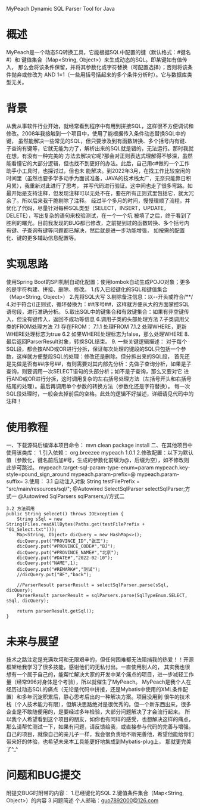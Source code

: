 MyPeach Dynamic SQL Parser Tool for Java
# 概述
MyPeach是一个动态SQ转换工具，它能根据SQL中配置的键（默认格式：#键名#）和 键值集合（Map<String, Object>）来生成动态的SQL。即某键如有值传入，
那么会将该条件保留，并将其参数化或字符替换（可配置选择）；否则将该条件抛弃或修改为 AND 1=1（一些用括号括起来的多个条件分析时）。它与数据库类型无关。
# 背景
从我从事软件行业开始，就经常看到程序中有用到拼接SQL，这样很不方便调试和修改。2008年我接触到一个项目中，使用了能根据传入条件动态替换SQL中的键，
虽然能解决一些常见的SQL，但只要涉及到有函数转换、多个括号内有键、子查询有键等，它就无能为力了，解析出来的SQL就是错的，无法运行。那时我就在想，有没有一种完美的
方法去解决它呢?那会对正则表达式理解得不够深，虽然能看懂它的大部分逻辑，但也找不到更好的办法。此后，自己用c#做的一个工作助手小工具时，也探讨过，但也未
能解决。到2022年3月，在找工作比较空闲的时间里（虽然也要多学多动手为面试准备，JAVA的技术栈太广，无奈只能靠日积月累），我重新对此进行了思考，
并写代码进行验证。这中间也走了很多弯路。如最开始是支持注释，但发现注释可以无处不在，要在所有正则式里包括它，就太冗余了。所以后来我干脆剔除了注释。
经过半个多月的时间，慢慢理顺了流程，并优化了代码，尽量针对每种SQL类型（SELECT，INSERT，UPDATE，DELETE），写出复杂的语句来校验测试，在一个一个坑
被填了之后，终于看到了胜利的曙光。目前我发现的BUG都已修改，之前提到过的函数转换、多个括号内有键、子查询有键等问题都已解决，然后就是进一步功能增强，
如按需的配置化、键的更多辅助信息配置等。

# 实现思路
使用Spring Boot的SPI机制自动化配置；使用lombok自动生成POJO对象；更多的是字符构建、拼接、删除、修改。
1.传入已经键化的SQL和键值集合（Map<String, Object>）
2.先将SQL大写
3.剔除备注信息：以--开头或符合/**/
4.对于符合()正则式，循环替换为：##序号##，这样就方便从大的方面掌控SQL语句段，进行准确分析。
5.取出SQL中的键集合和有效键集合：如果有非空键传入，但没有键传入，返回不成功等信息
6.调用子类的头部处理方法
7.子类调用父类的FROM处理方法
  7.1 存在FROM：
    7.1.1 处理FROM
    7.1.2 处理WHERE，更新WHERE处理标志为true
  6.2 如果WHERE处理标志为false，那么处理WHERE
8. 最后返回ParserResult对象，转换SQL结束。
9. 一些关键逻辑描述：
   对于每个SQL段，都会按AND或OR进行分拆，保证每次处理的键段的SQL只包括一个参数，这样就方便整段SQL的处理：修改还是删除。但分拆出来的SQL段，
   首先还是先做是否有##序号##，有则需要对其内部先分析：先做子查询分析，如果是子查询，则要调用一次SELECT语句的头部分析；如不是子查询，那么又要对它
   进行AND或OR进行分拆，这时调用复杂的左右括号处理方法（左括号开头和右括号结尾的处理）。最后再调用单个参数的转换方法（参数化还是字符替换）。
   每一次SQL段处理时，一般会去掉前后的空格。此处的逻辑不好描述，详细请见代码中的注释！

# 使用教程
一、下载源码后编译本项目命令：
    mvn clean package install
二、在其他项目中使用该类库：
1.引入依赖：
<dependency>
    <groupId>org.breezee</groupId>
    <artifactId>mypeach</artifactId>
    <version>1.0.1</version>
</dependency>
2.修改配置：以下为默认值（参数化，键名前后加#号，生成的参数化前缀为@，后缀为空），如不修改则此步可跳过。
mypeach.target-sql-param-type-enum=param
mypeach.key-style=pound_sign_around
mypeach.param-prefix=@
mypeach.param-suffix=
3.使用：
    3.1 自动注入对象
    String testFilePrefix = "src/main/resources/sql/";
    @Autowired
    SelectSqlParser selectSqlParser;方式一
    @Autowired
    SqlParsers sqlParsers;//方式二

    3.2 方法调用
    public String selecet() throws IOException {
        String sSql = new String(Files.readAllBytes(Paths.get(testFilePrefix + "01_Select.txt")));
        Map<String, Object> dicQuery = new HashMap<>();
        dicQuery.put("PROVINCE_ID","张三");
        dicQuery.put("#PROVINCE_CODE#","BJ");
        dicQuery.put("#PROVINCE_NAME#","北京");
        dicQuery.put("#DATE#","2022-02-10");
        dicQuery.put("NAME",1);
        dicQuery.put("#REMARK#","测试");
        //dicQuery.put("BF","back");

        //ParserResult parserResult = selectSqlParser.parse(sSql, dicQuery);
        ParserResult parserResult = sqlParsers.parse(SqlTypeEnum.SELECT, sSql, dicQuery);

        return parserResult.getSql();
    }

# 未来与展望
技术之路注定是充满坎坷和无限艰辛的，但任何困难都无法阻挡我的热爱！！开源框架给我学习了很多技能，感谢他们的无私付出。一直使用别人的，
其实我也很想有一个属于自己的，能帮忙解决大家的开发中某个痛点的项目，进一步减轻工作量（经常996对身体是个考验），所以就催生了MyPeach。 
MyPeach是我个人在经历过动态SQL的痛点（无论是代码中拼接，还是Mybatis中使用的XML条件配置）和多年沉淀积累后，静心思考后出的一种解决方案。项目没用到
很牛的技术栈（个人技术能力有限），但解决思路绝对是很优秀的。但一个新东西出来，很多企业是不敢随便用的，是要经过多年检验，大部分问题解决了才会流行起来。
所以我个人希望看到这个项目的朋友，如你也有同样的感受，也想解决这样的痛点，那么请帮忙测试一下，如果有问题，请反馈给我，或直接参与代码的完善与增强。
自己的项目，就像自己的亲儿子一样，我会很负责地不断完善他，希望他能给你们带来好的体验，也希望未来本工具能更好地集成到Mybatis-plug上，
那就更完美了^_^

# 问题和BUG提交
附提交BUG时附带的内容：
 1.已经键化的SQL 
 2.键值条件集合（Map<String, Object>）的内容 
 3.问题简述
个人邮箱：guo7892000@126.com
